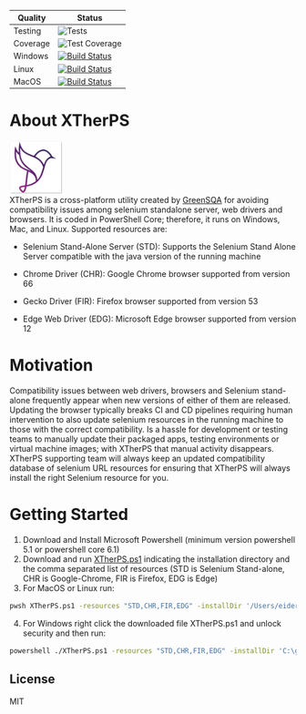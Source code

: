 |Quality|Status|
|---|---|
|Testing|![Tests](https://img.shields.io/azure-devops/tests/greensqa/xtherps/125.svg?compact_message)|
|Coverage|![Test Coverage](https://img.shields.io/badge/coverage-70%25-orange.svg?maxAge=60)|
|Windows| [![Build Status](https://greensqa.visualstudio.com/XTherPS/_apis/build/status/XTherCI-Windows?branchName=master)](https://greensqa.visualstudio.com/XTherPS/_build/latest?definitionId=129&branchName=master)|
|Linux|[![Build Status](https://greensqa.visualstudio.com/XTherPS/_apis/build/status/XTherCI-Linux?branchName=master)](https://greensqa.visualstudio.com/XTherPS/_build/latest?definitionId=127&branchName=master) |
|MacOS| [![Build Status](https://greensqa.visualstudio.com/XTherPS/_apis/build/status/XTherCI-MacOS?branchName=master)](https://greensqa.visualstudio.com/XTherPS/_build/latest?definitionId=128&branchName=master) |


# About XTherPS 
[![N|Solid](https://github.com/TheSoftwareDesignLab/XTherPS/blob/master/src/img/XTherPSSmall.png)](http://www.greensqa.com)
<br>
XTherPS is a cross-platform utility created by [GreenSQA](https://greensqa.com/en) for avoiding compatibility issues among selenium standalone server, web drivers and browsers. It is coded in PowerShell Core; therefore, it runs on Windows, Mac, and Linux. Supported resources are:

- Selenium Stand-Alone Server (STD): Supports the Selenium Stand Alone Server compatible with the java version of the running machine

- Chrome Driver (CHR): Google Chrome browser supported from version 66

- Gecko Driver (FIR): Firefox browser supported from version 53 

- Edge Web Driver (EDG): Microsoft Edge browser supported from version 12

# Motivation
Compatibility issues between web drivers, browsers and Selenium stand-alone frequently appear when new versions of either of them are released. Updating the browser typically breaks CI and CD pipelines requiring human intervention to also update selenium resources in the running machine to those with the correct compatibility.
Is a hassle for development or testing teams to manually update their packaged apps, testing environments or virtual machine images; with XTherPS that manual activity disappears. XTherPS supporting team will always keep an updated compatibility database of selenium URL resources for ensuring that XTherPS will always install the right Selenium resource for you.

# Getting Started

1. Download and Install Microsoft Powershell (minimum version powershell 5.1 or powershell core 6.1)
2. Download and run [XTherPS.ps1](https://raw.githubusercontent.com/TheSoftwareDesignLab/XTherPS/master/XTherPS.ps1) indicating the installation directory and the comma separated list of resources (STD is Selenium Stand-alone, CHR is Google-Chrome, FIR is Firefox, EDG is Edge)
3. For MacOS or Linux run:
```sh
pwsh XTherPS.ps1 -resources "STD,CHR,FIR,EDG" -installDir '/Users/eider/Selenium'
```
4.	For Windows right click the downloaded file XTherPS.ps1 and unlock security and then run:
```sh
powershell ./XTherPS.ps1 -resources "STD,CHR,FIR,EDG" -installDir 'C:\greensqa\selenium'
```

License
----

MIT
